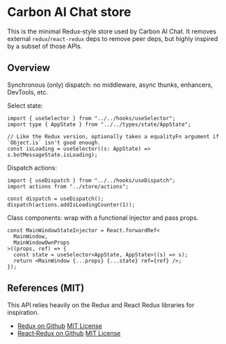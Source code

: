 # Carbon AI Chat store

This is the minimal Redux‑style store used by Carbon AI Chat. It removes external `redux`/`react-redux` deps to remove peer deps, but highly inspired by a subset of those APIs.

## Overview

Synchronous (only) dispatch: no middleware, async thunks, enhancers, DevTools, etc.

Select state:

```tsx
import { useSelector } from "../../hooks/useSelector";
import type { AppState } from "../../types/state/AppState";

// Like the Redux version, optionally takes a equalityFn argument if `Object.is` isn't good enough.
const isLoading = useSelector((s: AppState) => s.botMessageState.isLoading);
```

Dispatch actions:

```tsx
import { useDispatch } from "../../hooks/useDispatch";
import actions from "../store/actions";

const dispatch = useDispatch();
dispatch(actions.addIsLoadingCounter(1));
```

Class components: wrap with a functional injector and pass props.

```tsx
const MainWindowStateInjector = React.forwardRef<
  MainWindow,
  MainWindowOwnProps
>((props, ref) => {
  const state = useSelector<AppState, AppState>((s) => s);
  return <MainWindow {...props} {...state} ref={ref} />;
});
```

## References (MIT)

This API relies heavily on the Redux and React Redux libraries for inspiration.

- [Redux on Github](https://github.com/reduxjs/redux) [MIT License](https://github.com/reduxjs/redux/blob/master/LICENSE.md)
- [React‑Redux on Github](https://github.com/reduxjs/react-redux) [MIT License](https://github.com/reduxjs/react-redux/blob/master/LICENSE.md)
